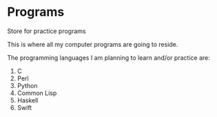 Programs
========

Store for practice programs

This is where all my computer programs are going to reside.

The programming languages I am planning to learn and/or practice are:
1. C
2. Perl
3. Python
4. Common Lisp
5. Haskell
6. Swift
